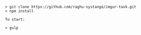 
	> git clone https://github.com/raghu-systango/imgur-task.git
	> npm install

	To start:

	> gulp
```
